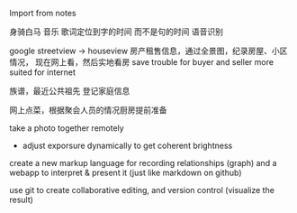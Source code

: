 Import from notes

身骑白马
音乐 歌词定位到字的时间 而不是句的时间 语音识别

google streetview -> houseview
房产租售信息，通过全景图，纪录房屋、小区情况，
现在网上看，然后实地看房
save trouble for buyer and seller
more suited for internet

族谱，最近公共祖先
登记家庭信息

网上点菜，根据聚会人员的情况厨房提前准备

take a photo together remotely
- adjust exporsure dynamically to get coherent brightness

create a new markup language for recording relationships (graph)
and a webapp to interpret & present it (just like markdown on github)

use git to create collaborative editing, and version control
(visualize the result)